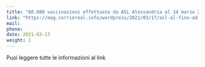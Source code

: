 ```yaml
---
title: "60.000 vaccinazioni effettuate da ASL Alessandria al 14 marzo 2021"
link: "https://mag.corriereal.info/wordpress/2021/03/17/asl-al-fino-ad-oggi-60-mila-vaccinazioni-16-mila-i-vaccinati-completi/"
mail: 
phone: 
date: 2021-03-17
weight: 1
---
```


Puoi leggere tutte le informazioni al link 
